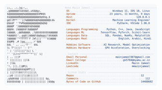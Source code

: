 <picture>
  <source srcset="https://raw.githubusercontent.com/mmazinjameel/mmazinjameel/main/dark_mode.svg?v=1760422601" media="(prefers-color-scheme: dark)">
  <img src="https://raw.githubusercontent.com/mmazinjameel/mmazinjameel/main/light_mode.svg?v=1760422601">
</picture>
